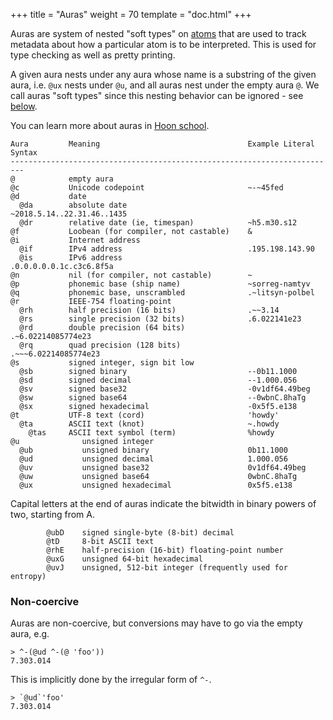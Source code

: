 +++
title = "Auras"
weight = 70
template = "doc.html"
+++

Auras are system of nested "soft types" on [atoms](@/docs/glossary/atom.md) that
are used to track metadata about how a particular atom is to be interpreted.
This is used for type checking as well as pretty printing.

A given aura nests under any aura whose name is a substring of the given aura,
i.e. `@ux` nests under `@u`, and all auras nest under the empty aura `@`. We
call auras "soft types" since this nesting behavior can be ignored - see
[below](#non-coercive).

You can learn more about auras in [Hoon school](@/docs/hoon/hoon-school/atoms-auras-and-simple-cell-types.md).

```
Aura         Meaning                                 Example Literal Syntax
-------------------------------------------------------------------------
@            empty aura                             
@c           Unicode codepoint                       ~-~45fed
@d           date                                  
  @da        absolute date                           ~2018.5.14..22.31.46..1435
  @dr        relative date (ie, timespan)            ~h5.m30.s12
@f           Loobean (for compiler, not castable)    &
@i           Internet address
  @if        IPv4 address                            .195.198.143.90
  @is        IPv6 address                            .0.0.0.0.0.1c.c3c6.8f5a
@n           nil (for compiler, not castable)        ~
@p           phonemic base (ship name)               ~sorreg-namtyv
@q           phonemic base, unscrambled              .~litsyn-polbel
@r           IEEE-754 floating-point                
  @rh        half precision (16 bits)                .~~3.14
  @rs        single precision (32 bits)              .6.022141e23
  @rd        double precision (64 bits)              .~6.02214085774e23
  @rq        quad precision (128 bits)               .~~~6.02214085774e23
@s           signed integer, sign bit low          
  @sb        signed binary                           --0b11.1000
  @sd        signed decimal                          --1.000.056
  @sv        signed base32                           -0v1df64.49beg
  @sw        signed base64                           --0wbnC.8haTg
  @sx        signed hexadecimal                      -0x5f5.e138
@t           UTF-8 text (cord)                       'howdy'
  @ta        ASCII text (knot)                       ~.howdy
    @tas     ASCII text symbol (term)                %howdy
@u              unsigned integer                   
  @ub           unsigned binary                      0b11.1000
  @ud           unsigned decimal                     1.000.056
  @uv           unsigned base32                      0v1df64.49beg
  @uw           unsigned base64                      0wbnC.8haTg
  @ux           unsigned hexadecimal                 0x5f5.e138
```

Capital letters at the end of auras indicate the bitwidth in binary powers of
two, starting from A.

```
        @ubD    signed single-byte (8-bit) decimal
        @tD     8-bit ASCII text
        @rhE    half-precision (16-bit) floating-point number
        @uxG    unsigned 64-bit hexadecimal
        @uvJ    unsigned, 512-bit integer (frequently used for entropy)
```

### Non-coercive

Auras are non-coercive, but conversions may have to go via the empty aura, e.g.
```
> ^-(@ud ^-(@ 'foo'))
7.303.014
```
This is implicitly done by the irregular form of `^-`.
```
> `@ud`'foo'
7.303.014
```
